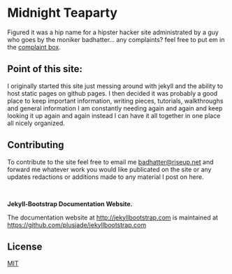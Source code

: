# Midnight Teaparty

Figured it was a hip name for a hipster hacker site administrated by a guy who
goes by the moniker badhatter... any complaints? feel free to put em in the [complaint box](http:://thebadhatter.github.com/complaintbox.html).

## Point of this site:

I originally started this site just messing around with jekyll and the ability to host static pages on github pages. I then decided it was probably a good place to keep important information, writing pieces, tutorials, walkthroughs and general information I am constantly needing again and again and keep looking it up again and again instead I can have it all together in one place all nicely organized.



## Contributing


To contribute to the site feel free to email me [badhatter@riseup.net](mailto:badhatter@riseup.net) and forward me whatever work you would like publicated on the site or any updates redactions or additions made to any material I post on here.



<br>


**Jekyll-Bootstrap Documentation Website.**

The documentation website at <http://jekyllbootstrap.com> is maintained at https://github.com/plusjade/jekyllbootstrap.com


## License

[MIT](http://opensource.org/licenses/MIT)

